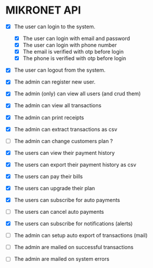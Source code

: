 # MIKRONET API

- [x] The user can login to the system.
  - [x] The user can login with email and password
  - [x] The user can login with phone number
  - [x] The email is verified with otp before login
  - [x] The phone is verified with otp before login
- [x] The user can logout from the system.

- [x] The admin can register new user.
- [x] The admin (only) can view all users (and crud them)
- [x] The admin can view all transactions
- [x] The admin can print receipts
- [x] The admin can extract transactions as csv
- [ ] The admin can change customers plan ?

- [x] The users can view their payment history
- [x] The users can export their payment history as csv

- [x] The users can pay their bills
- [x] The users can upgrade their plan
- [x] The users can subscribe for auto payments
- [ ] The users can cancel auto payments

- [x] The users can subscribe for notifications (alerts)

- [ ] The admin can setup auto export of transactions (mail)
- [ ] The admin are mailed on successful transactions
- [ ] The admin are mailed on system errors

